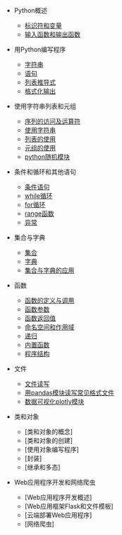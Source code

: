 * Python概述

    * [标识符和变量](md/标识符和变量.md)
    * [输入函数和输出函数](md/输入函数和输出函数.md)

* 用Python编写程序

    * [字符串](md/字符串.md)
    * [语句](md/语句.md)
    * [列表推导式](md/列表推导式.md)
    * [格式化输出](md/格式化输出.md)

* 使用字符串列表和元组

    * [序列的访问及运算符]()
    * [使用字符串]()
    * [列表的使用]()
    * [元组的使用]()
    * [python随机模块]()

* 条件和循环和其他语句

    * [条件语句]()
    * [while循环]()
    * [for循环]()
    * [range函数]()
    * [异常]()

* 集合与字典

    * [集合]()
    * [字典]()
    * [集合与字典的应用]()
 
* 函数

    * [函数的定义与调用]()
    * [函数参数]()
    * [函数返回值]()
    * [命名空间和作用域]()
    * [递归]()
    * [内置函数]()
    * [程序结构]()
  
* 文件

    * [文件读写]()
    * [用pandas模块读写常见格式文件]()
    * [数据可视化plotly模块]()
  
* 类和对象

    * [类和对象的概念]
    * [类和对象的创建]
    * [使用对象编写程序]
    * [封装]
    * [继承和多态]
  
* Web应用程序开发和网络爬虫

    * [Web应用程序开发概述]
    * [Web应用框架Flask和文件模板]
    * [云端部署Web应用程序]
    * [网络爬虫]